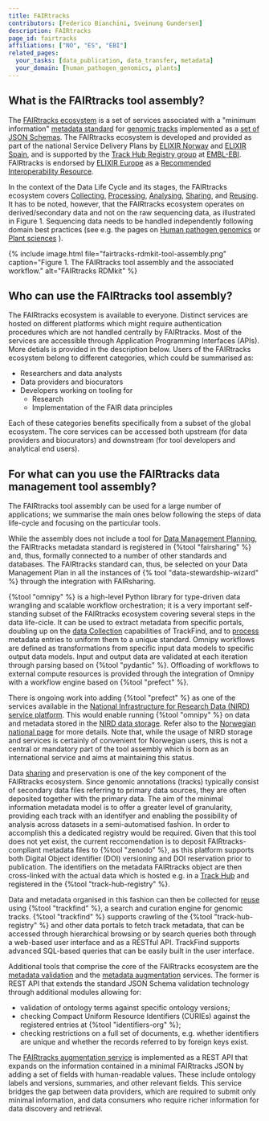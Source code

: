 ```yaml
---
title: FAIRtracks
contributors: [Federico Bianchini, Sveinung Gundersen]
description: FAIRtracks
page_id: fairtracks
affiliations: ["NO", "ES", "EBI"]
related_pages: 
  your_tasks: [data_publication, data_transfer, metadata]
  your_domain: [human_pathogen_genomics, plants]
---
```


## What is the FAIRtracks tool assembly?

The [FAIRtracks ecosystem](https://fairtracks.net/) is a set of services associated with a "minimum information"
[metadata standard](https://fairtracks.net/standards/#standards-01-fairtracks) for
[genomic tracks](https://fairtracks.net/tracks/#tracks-01-genomic-tracks)
implemented as a [set of JSON Schemas](https://github.com/fairtracks/fairtracks_standard/tree/master/json/schema).
The FAIRtracks ecosystem is developed and provided as part of the national Service Delivery Plans by
[ELIXIR Norway](https://elixir.no/) and [ELIXIR Spain](https://elixir-europe.org/about-us/who-we-are/nodes/spain),
and is supported by the [Track Hub Registry group](https://trackhubregistry.org/) at [EMBL-EBI](https://www.ebi.ac.uk/).
FAIRtracks is endorsed by [ELIXIR Europe](https://elixir-europe.org/) as a
[Recommended Interoperability Resource](https://elixir-europe.org/platforms/interoperability/rirs).

In the context of the Data Life Cycle and its stages, the FAIRtracks ecosystem covers [Collecting](collecting), [Processing](processing),
[Analysing](analysing), [Sharing](sharing), and [Reusing](reusing). It has to be noted, however, that the FAIRtracks ecosystem operates
on derived/secondary data and not on the raw sequencing data, as illustrated in Figure 1.
Sequencing data needs to be handled independently following domain best practices
(see e.g. the pages on [Human pathogen genomics](human_pathogen_genomics) or [Plant sciences](plant_sciences) ).

{% include image.html file="fairtracks-rdmkit-tool-assembly.png" caption="Figure 1. The FAIRtracks tool assembly and the associated workflow."
alt="FAIRtracks RDMkit" %}

## Who can use the FAIRtracks tool assembly?

The FAIRtracks ecosystem is available to everyone.
Distinct services are hosted on different platforms which might require authentication procedures which are not handled centrally by FAIRtracks.
Most of the services are accessible through Application Programming Interfaces (APIs). More detials is provided in the description below.
Users of the FAIRtracks ecosystem belong to different categories, which could be summarised as:

- Researchers and data analysts
- Data providers and biocurators
- Developers working on tooling for
  - Research
  - Implementation of the FAIR data principles

Each of these categories benefits specifically from a subset of the global ecosystem.
The core services can be accessed both upstream (for data providers and biocurators) and downstream (for tool developers and analytical end users).

## For what can you use the FAIRtracks data management tool assembly?

The FAIRtracks tool assembly can be used for a large number of applications; we summarise the main ones below following the steps of data life-cycle
and focusing on the particular tools. 

While the assembly does not include a tool for [Data Management Planning](dmp),
the FAIRtracks metadata standard is registered in {%tool "fairsharing" %}
and, thus, formally connected to a number of other standards and databases.
The FAIRtracks standard can, thus, be selected on your Data Management Plan in all the instances of {% tool "data-stewardship-wizard" %} through
the integration with FAIRsharing. 

{%tool "omnipy" %} is a high-level Python library for type-driven data wrangling and scalable workflow orchestration;
it is a very important self-standing subset of the FAIRtracks ecosystem covering several steps in the data life-cicle.
It can be used to extract metadata from specific portals, doubling up on the [data Collection](collecting)
capabilities of TrackFind, and to [process](processing) metadata entries to uniform them to a unique standard.
Omnipy workflows are defined as transformations from specific input data models to specific output data models.
Input and output data are validated at each iteration through parsing based on {%tool "pydantic" %}.
Offloading of workflows to external compute resources is provided through the integration of Omnipy with a
workflow engine based on {%tool "prefect" %}.

There is ongoing work into adding {%tool "prefect" %} as one of the services available in the
[National Infrastructure for Research Data (NIRD) service platform](https://www.sigma2.no/nird-service-platform).
This would enable running {%tool "omnipy" %} on data and metadata stored in the [NIRD data storage](https://www.sigma2.no/data-storage).
Refer also to the [Norwegian national page](no_resources) for more details. Note that, while the usage of NIRD storage and services
is certainly of convenient for Norwegian users, this is not a central or mandatory part of the tool assembly which is born as an international
service and aims at maintaining this status.

Data [sharing](sharing) and preservation is one of the key component of the FAIRtracks ecosystem.
Since genomic annotations (tracks) typically consist of secondary data files referring to primary data sources,
they are often deposited together with the primary data. The aim of the minimal information metadata model is to
offer a greater level of granularity, providing each track with an identifyer and enabling the possibility of analysis across datasets
in a semi-automatised fashion. In order to accomplish this a dedicated registry would be required. Given that this tool does not yet exist,
the current reccomendation is to deposit FAIRtracks-compliant metadata files to {%tool "zenodo" %},
as this platform supports both Digital Object identifier (DOI) versioning and DOI reservation prior to publication.
The identifiers on the metadata FAIRtracks object are then cross-linked with the actual data which is hosted
e.g. in a [Track Hub](https://genome.ucsc.edu/goldenPath/help/hgTrackHubHelp.html) and registered in
the {%tool "track-hub-registry" %}.

Data and metadata organised in this fashion can then be collected for [reuse](reusing) using {%tool "trackfind" %},
a search and curation engine for genomic tracks.
{%tool "trackfind" %} supports crawling of the {%tool "track-hub-registry" %} and other data portals to fetch track metadata,
that can be accessed through hierarchical browsing or by search queries both through a web-based user interface and as a RESTful API.
TrackFind supports advanced SQL-based queries that can be easily built in the user interface.

Additional tools that comprise the core of the FAIRtracks ecosystem are the
[metadata validation](https://fairtracks.net/services/?category=Core%20services&tags%5B0%5D=Metadata%20validation) and the
[metadata augmentation](https://fairtracks.net/services/?category=Core%20services&tags%5B0%5D=Metadata%20augmentation) services.
The former is REST API that extends the standard JSON Schema validation technology through additional modules allowing for:

* validation of ontology terms against specific ontology versions;
* checking Compact Uniform Resource Identifiers (CURIEs) against the registered entries at {%tool "identifiers-org" %};
* checking restrictions on a full set of documents, e.g. whether identifiers are unique and whether the records referred to by foreign keys exist.

The [FAIRtracks augmentation service](https://fairtracks.net/services/?category=Core%20services&tags%5B0%5D=Metadata%20augmentation)
is implemented as a REST API that expands on the information contained in a minimal FAIRtracks JSON by adding
a set of fields with human-readable values. These include ontology labels and versions, summaries, and other relevant fields.
This service bridges the gap between data providers, which are required to submit only minimal information, and data consumers
who require richer information for data discovery and retrieval.